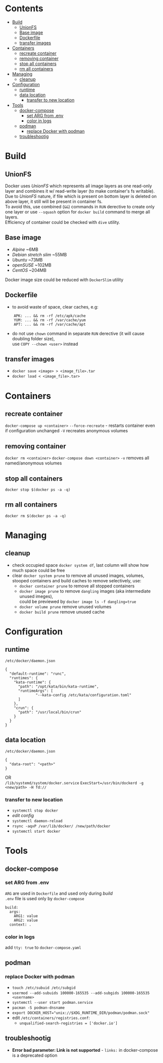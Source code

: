 # Contents

- [Build](#build)
    - [UnionFS](#unionfs)
    - [Base image](#base-image)
    - [Dockerfile](#dockerfile)
    - [transfer images](#transfer-images)
- [Containers](#containers)
    - [recreate container](#recreate-container)
    - [removing container](#removing-container)
    - [stop all containers](#stop-all-containers)
    - [rm all containers](#rm-all-containers)
- [Managing](#managing)
    - [cleanup](#cleanup)
- [Configuration](#configuration)
    - [runtime](#runtime)
    - [data location](#data-location)
        - [transfer to new location](#transfer-to-new-location)
- [Tools](#tools)
    - [docker-compose](#docker-compose)
        - [set ARG from .env](#set-arg-from-env)
        - [color in logs](#color-in-logs)
    - [podman](#podman)
        - [replace Docker with podman](#replace-docker-with-podman)
    - [troubleshootig](#troubleshootig)

# Build

## UnionFS
Docker uses *UnionFS* which represents all image layers as one read-only layer and combines it w/ read-write layer (to make container's fs writable).<br>
Due to *UnionFS* nature, if file which is present on bottom layer is deleted on above layer, it still will be present in container fs.<br>
To avoid this, use combined (`&&`) commands in `RUN` derective to create only one layer or use `--squash` option for `docker build` command to merge all layers.<br>
Efficiency of container could be checked with `dive` utility.

## Base image
- *Alpine* ~6MB
- *Debian stretch slim* ~55MB
- *Ubuntu* ~73MB
- *openSUSE* ~102MB
- *CentOS* ~204MB

Docker image size could be reduced with `DockerSlim` utility

## Dockerfile
* to avoid waste of space, clear caches, e.g:
```
    APK: ... && rm -rf /etc/apk/cache
    YUM: ... && rm -rf /var/cache/yum
    APT: ... && rm -rf /var/cache/apt
```
* do not use `chown` command in separate `RUN` derective (it will cause doubling folder size),<br>
  use `COPY --chown <user>` instead
  
## transfer images
* `docker save <image> > <image_file>.tar`
* `docker load < <image_file>.tar>`


# Containers

## recreate container
`docker-compose up <container>`
`--force-recreate` - restarts container even if configuration unchanged
`-V` recreates anonymous volumes

## removing container
`docker rm <container>`
`docker-compose down <container>`
`-v` removes all named/anonymous volumes

## stop all containers
`docker stop $(docker ps -a -q)`
## rm all containers
`docker rm $(docker ps -a -q)`


# Managing

## cleanup
* check occupied space
`docker system df`, last column will show how much space could be free
* clear
`docker system prune` to remove all unused images, volumes, stooped containers and build caches
to remove selectively, use:
  * `docker container prune` to remove all stopped containers
  * `docker image prune` to remove `dangling` images (aka intermediate unused imeges),<br>
    could be previewed by `docker image ls -f dangling=true`
  * `docker volume prune` remove unused volumes
  * `docker build prune` remove unused cache

# Configuration
## runtime
`/etc/docker/daemon.json`
```
{
  "default-runtime": "runc",
  "runtimes": {
    "kata-runtime": {
      "path": "/opt/kata/bin/kata-runtime",
      "runtimeArgs": [
              "--kata-config /etc/kata/configuration.toml"
      ]
    },
    "crun": {
      "path": "/usr/local/bin/crun"
    }
  }
}
```
## data location
`/etc/docker/daemon.json`
```
{
  "data-root": "<path>"
}
```
OR  
`/lib/systemd/system/docker.service`
`ExecStart=/usr/bin/dockerd -g <new/path> -H fd://`

### transfer to new location
* `systemctl stop docker`
* *edit config*
* `systemctl daemon-reload`
* `rsync -aqxP /var/lib/docker/ /new/path/docker`
* `systemctl start docker`


# Tools

## docker-compose

### set ARG from .env
`ARG` are used in `Dockerfile` and used only during *build*  
`.env` file is used only by `docker-compose`  

```
build:
  args:
    ARG1: value
    ARG2: value
  context: .
```

### color in logs
add `tty: true` to `docker-compose.yaml`

## podman

### replace Docker with podman
* `touch /etc/subuid /etc/subgid`
* `usermod --add-subuids 100000-165535 --add-subgids 100000-165535 <username>`
* `systemctl --user start podman.service`
* `pacman -S podman-dnsname`
* `export DOCKER_HOST="unix://$XDG_RUNTIME_DIR/podman/podman.sock"`
* edit `/etc/containers/registries.conf`:
    * `unqualified-search-registries = ['docker.io']`

## troubleshootig
* **Error bad parameter: Link is not supported** - `links:` in docker-compose is a deprecated option
